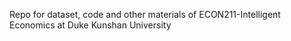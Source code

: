 Repo for dataset, code and other materials of ECON211-Intelligent Economics at Duke Kunshan University

